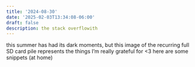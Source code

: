 ```yaml
---
title: '2024-08-30'
date: '2025-02-03T13:34:08-06:00'
draft: false
description: the stack overflowith
---
```


this summer has had its dark moments, but this image of the recurring full SD card pile represents the things I’m really grateful for <3 here are some snippets (at home)


